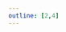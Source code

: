 ```yaml
---
outline: [2,4]
---
```



<!-- @include: ./1-risk.md -->
<!-- @include: ./2-about-wbs.md -->
<!-- @include: ./3-stakeholder.md -->
<!-- @include: ./4-manage.md -->
<!-- @include: ./5-key-way.md -->